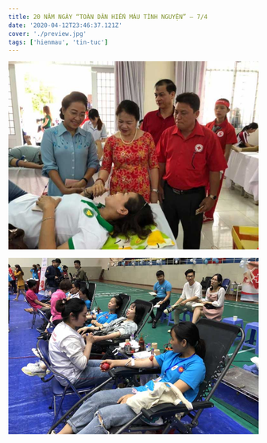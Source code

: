 ```yaml
---
title: 20 NĂM NGÀY “TOÀN DÂN HIẾN MÁU TÌNH NGUYỆN” – 7/4
date: '2020-04-12T23:46:37.121Z'
cover: './preview.jpg'
tags: ['hienmau', 'tin-tuc']
---
```



![Hiến máu tình nguyện](2.jpeg "HIẾN MÁU TÌNH NGUYỆN")

![Hiến máu tình nguyện](3.jpeg "HIẾN MÁU TÌNH NGUYỆN")
